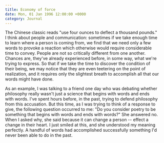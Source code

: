 ```yaml
---
title: Economy of force
date: Mon, 01 Jan 1996 12:00:00 +0000
category: Journal
---
```


The Chinese classic reads "use four ounces to deflect a thousand
pounds."  I think about people and communication: sometimes if we take
enough time to learn where a person is coming from, we find that we need
only a few words to provoke a reaction which otherwise would require
considerable time to convey.  People are not so critically different
from one another.  Chances are, they've already experienced before, in
some way, what we're trying to express.  So that if we take the time to
discover the condition of their being, we may notice that they are even
teetering on the point of realization, and it requires only the
slightest breath to accomplish all that our words might have done.

As an example, I was talking to a friend one day who was debating
whether philosophy really wasn't just a science that begins with words
and ends with words.  I've spent hours before, in the past, trying to
defend philosophy from this accusation.  But this time, as I was trying
to think of a response to give, the following question occurred to me:
"Do you consider poetry to be something that begins with words and ends
with words?"  She answered no.  When I asked why, she said because it
can change a person -- effect a change in their heart.  I just smiled at
this, and she understood my meaning perfectly.  A handful of words had
accomplished successfully something I'd never been able to do in the
past.


